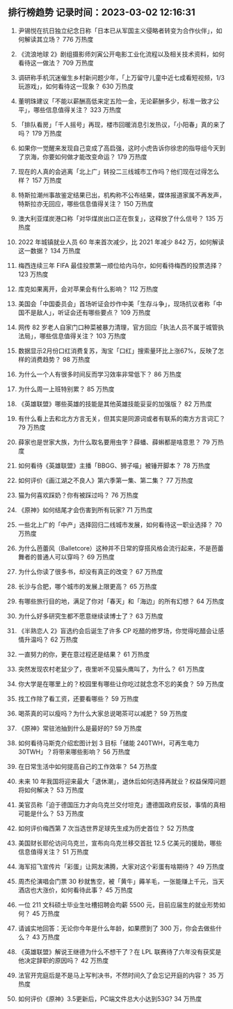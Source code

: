 
## 排行榜趋势 记录时间：2023-03-02 12:16:31
  
  1. 尹锡悦在抗日独立纪念日称「日本已从军国主义侵略者转变为合作伙伴」，如何解读其立场？ 776 万热度
    
  2. 《流浪地球 2》剧组摄影师刘寅公开电影工业化流程以及相关技术资料，如何看待这一做法？ 709 万热度
    
  3. 调研称手机沉迷催生乡村新问题少年，「上万留守儿童中近七成看短视频，1/3 玩游戏」，如何看待这一现象？ 630 万热度
    
  4. 董明珠建议「不能以薪酬高低来定五险一金，无论薪酬多少，标准一致才公平」，哪些信息值得关注？ 323 万热度
    
  5. 「排队看房」「千人摇号」再现，楼市回暖消息引发热议，「小阳春」真的来了吗？ 179 万热度
    
  6. 如果你一觉醒来发现自己变成了高启强，这时小虎告诉你徐忠的指导组今天到了京海，你要如何做才能改变命运？ 179 万热度
    
  7. 现在的人真的会逃离「北上广」转投二三线城市工作吗？他们现在过得怎么样？ 157 万热度
    
  8. 特斯拉潮州事故鉴定结果已出，机构称不公布结果，媒体报道家属不再发声，特斯拉亦无回应，哪些信息值得关注？ 150 万热度
    
  9. 澳大利亚煤炭港口称「对华煤炭出口正在恢复」，这释放了什么信号？ 135 万热度
    
  10. 2022 年城镇就业人员 60 年来首次减少，比 2021 年减少 842 万，如何解读这一数据？ 134 万热度
    
  11. 梅西连续三年 FIFA 最佳投票第一顺位给内马尔，如何看待梅西的投票选择？ 123 万热度
    
  12. 库克如果离开，会对苹果会有什么影响？ 112 万热度
    
  13. 美国会「中国委员会」首场听证会炒作中美「生存斗争」，现场抗议者称「中国不是敌人」，听证会还有哪些要点？ 109 万热度
    
  14. 网传 82 岁老人自家门口种菜被暴力清理，官方回应「执法人员不属于城管执法局」，哪些信息值得关注？ 103 万热度
    
  15. 数据显示2月份口红消费复苏，淘宝「口红」搜索量环比上涨67%，反映了怎样的消费趋势？ 98 万热度
    
  16. 为什么一个人有很多时间反而学习效率非常低下？ 86 万热度
    
  17. 为什么周一上班特别累？ 85 万热度
    
  18. 《英雄联盟》哪些英雄的技能是其他英雄技能妥妥的加强版？ 82 万热度
    
  19. 有什么看上去和北方方言无关，但其实是同源词或者有联系的南方方言词汇？ 79 万热度
    
  20. 薛家也是世家大族，为什么取名要用虫字？薛蟠、薛蝌都是啥意思？ 79 万热度
    
  21. 如何看待《英雄联盟》主播「BBGG、狮子喵」被锤开脚本？ 78 万热度
    
  22. 如何评价《画江湖之不良人》第六季第一集、第二集？ 77 万热度
    
  23. 猫为何喜欢踩奶？你有被踩过吗？ 76 万热度
    
  24. 《原神》如何结尾才会伤害到所有玩家? 71 万热度
    
  25. 一些北上广的「中产」选择回归二线城市发展，如何看待这一职业选择？ 70 万热度
    
  26. 为什么芭蕾风（Balletcore）这种并不日常的穿搭风格会流行起来，不是芭蕾舞者的普通人可以穿吗？ 69 万热度
    
  27. 为什么你读了很多书，却没有真正的改变？ 67 万热度
    
  28. 长沙与合肥，哪个城市的发展上限更高？ 65 万热度
    
  29. 有哪些旅行目的地，满足了你对「春天」和「海边」的所有幻想？ 64 万热度
    
  30. 为什么好多研究生都不愿意继续读博士了？ 63 万热度
    
  31. 《半熟恋人 2》盲选约会后诞生了许多 CP 吃醋的修罗场，你觉得吃醋会让感情升温吗？ 62 万热度
    
  32. 一直努力的你，更在意过程还是结果？ 61 万热度
    
  33. 突然发现农村老鼠少了，夜里听不见猫头鹰叫了，为什么？ 61 万热度
    
  34. 你大学是在哪里上的？校园里有哪些让你吃过就念念不忘的美食？ 59 万热度
    
  35. 找工作除了看工资，还要看哪些？ 59 万热度
    
  36. 喝茶真的可以瘦吗？为什么大家总说喝茶可以减肥？ 59 万热度
    
  37. 《原神》常驻池抽到什么是最好的? 59 万热度
    
  38. 如何看待马斯克介绍宏图计划 3 目标「储能 240TWH，可再生电力 30TWH」？将带来哪些影响？ 56 万热度
    
  39. 在日常生活中如何提高自己的工作效率？ 54 万热度
    
  40. 未来 10 年我国将迎来最大「退休潮」，退休后如何选择再就业？权益保障问题将如何解决？ 53 万热度
    
  41. 美官员称「迫于德国压力才向乌克兰交付坦克」遭德国政府反驳，事情的真相可能是什么？ 53 万热度
    
  42. 如何评价梅西第 7 次当选世界足球先生成为历史首位？ 52 万热度
    
  43. 美国财长耶伦访问乌克兰，宣布向乌克兰移交首批 12.5 亿美元的援助，哪些信息值得关注？ 51 万热度
    
  44. 海军招飞宣传片「彩蛋」让网友沸腾，大家对这个彩蛋有啥期待？ 49 万热度
    
  45. 周杰伦演唱会门票 30 秒就售空，被「黄牛」薅羊毛，一张能赚上千元，当天酒店也大涨价，如何看待此事？ 45 万热度
    
  46. 一位 211 文科硕士毕业生吐槽招聘会均薪 5500 元，目前应届生的就业形势如何？ 45 万热度
    
  47. 请诚实地回答：无论你今年是什么年龄，如果攒到了 300 万，你会去做些什么？ 43 万热度
    
  48. 《英雄联盟》解说王继德为什么不想干了？在 LPL 联赛待了六年没有获奖是他决定辞职的原因吗？ 42 万热度
    
  49. 法官开完庭后是不是马上写判决书，不然时间久了会忘记开庭的内容？ 35 万热度
    
  50. 如何评价《原神》3.5更新后，PC端文件总大小达到53G? 34 万热度
    